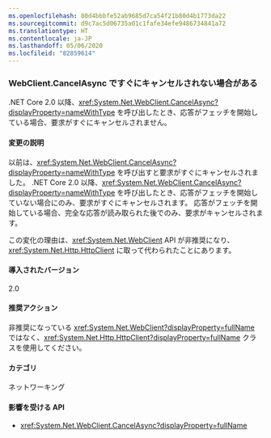 ```yaml
---
ms.openlocfilehash: 80d4bbbfe52ab9685d7ca54f21b80d4b1773da22
ms.sourcegitcommit: d9c7ac5d06735a01c1fafe34efe9486734841a72
ms.translationtype: HT
ms.contentlocale: ja-JP
ms.lasthandoff: 05/06/2020
ms.locfileid: "82859614"
---
```

### <a name="webclientcancelasync-doesnt-always-cancel-immediately"></a>WebClient.CancelAsync ですぐにキャンセルされない場合がある

.NET Core 2.0 以降、<xref:System.Net.WebClient.CancelAsync?displayProperty=nameWithType> を呼び出したとき、応答がフェッチを開始している場合、要求がすぐにキャンセルされません。

#### <a name="change-description"></a>変更の説明

以前は、<xref:System.Net.WebClient.CancelAsync?displayProperty=nameWithType> を呼び出すと要求がすぐにキャンセルされました。 .NET Core 2.0 以降、<xref:System.Net.WebClient.CancelAsync?displayProperty=nameWithType> を呼び出したとき、応答がフェッチを開始していない場合にのみ、要求がすぐにキャンセルされます。 応答がフェッチを開始している場合、完全な応答が読み取られた後でのみ、要求がキャンセルされます。

この変化の理由は、<xref:System.Net.WebClient> API が非推奨になり、<xref:System.Net.Http.HttpClient> に取って代わられたことにあります。

#### <a name="version-introduced"></a>導入されたバージョン

2.0

#### <a name="recommended-action"></a>推奨アクション

非推奨になっている <xref:System.Net.WebClient?displayProperty=fullName> ではなく、<xref:System.Net.Http.HttpClient?displayProperty=fullName> クラスを使用してください。

#### <a name="category"></a>カテゴリ

ネットワーキング

#### <a name="affected-apis"></a>影響を受ける API

- <xref:System.Net.WebClient.CancelAsync?displayProperty=fullName>

<!--

#### Affected APIs

- `M:System.Net.WebClient.CancelAsync`

-->
